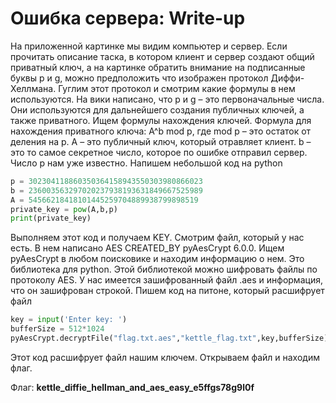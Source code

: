 # Ошибка сервера: Write-up

На приложенной картинке мы видим компьютер и сервер. Если прочитать описание таска, в котором клиент и сервер создают общий приватный ключ, а на картинке обратить внимание на подписанные буквы p и g, можно предположить что изображен протокол Диффи-Хеллмана. Гуглим этот протокол и смотрим какие формулы в нем используются. 
На вики написано, что p и g – это первоначальные числа. Они используются для дальнейшего создания публичных ключей, а также приватного.  Ищем формулы нахождения ключей.
Формула для нахождения приватного ключа: A^b mod p, где mod p – это остаток от деления на p.
A – это публичный ключ, который отравляет клиент.
b – это то самое секретное число, которое по ошибке отправил сервер.
Число p нам уже известно.
Напишем небольшой код на python

```python 
p = 302304118860350364158943550303980866023
b = 236003563297020237938193631849667525989
A = 54566218418101445259704889938799898519
private_key = pow(A,b,p)
print(private_key) 
```

Выполняем этот код и получаем KEY.
Смотрим файл, который у нас есть. В нем написано AES  CREATED_BY pyAesCrypt 6.0.0. Ищем pyAesCrypt в любом поисковике и находим информацию о нем. Это библиотека для python. Этой библиотекой можно шифровать файлы по протоколу AES.
У нас имеется зашифрованный файл .aes и информация, что он зашифрован строкой.
Пишем код на питоне, который расшифрует файл

```python
key = input('Enter key: ') 
bufferSize = 512*1024
pyAesCrypt.decryptFile("flag.txt.aes","kettle_flag.txt",key,bufferSize)
```

Этот код расшифрует файл нашим ключем.
Открываем файл и находим флаг.

Флаг: **kettle_diffie_hellman_and_aes_easy_e5ffgs78g9l0f**
